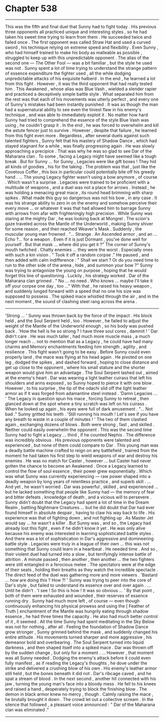 
# Chapter 538


---

This was the fifth and final duel that Sunny had to fight today .
His previous three opponents all practiced unique and interesting styles , so he had taken his sweet time trying to learn from them . He succeeded twice and failed once .
The first opponent was called Straw Hat and used a curved sword , his technique relying on extreme speed and flexibility . Even Sunny , who had himself trained to make his body as malleable as possible , struggled to keep up with this unpredictable opponent .
The alias of the second one — The Other Fool — was a bit familiar , but the style he used was not . Sunny spent a lot of time trying to understand the strange pattern of essence expenditure the fighter used , all the while dodging unpredictable attacks of his exquisite halberd . In the end , he learned a lot from this fight .
However , it was the third opponent that had really tested him . This Awakened , whose alias was Blue Vash , wielded a slender rapier and practiced a deceptively simple battle style . What separated him from the rest was that each of his movements was utterly perfect , and every one of Sunny's mistakes had been instantly punished .
It was as though the man had a supernatural ability to see even the tiniest flaw in his enemy's technique , and was able to immediately exploit it . No matter how hard Sunny had tried to comprehend the essence of the style Blue Vash was using , he couldn't grasp it . In the end , he was forced to overwhelm and kill the astute fencer just to survive . However , despite that failure , he learned from this fight even more .
Regardless , after several duels against such talented fighters , Sunny felt that his mastery of Shadow Dance , which had stayed stagnant for a while , was finally progressing again . He was slowly approaching a precipice .
That was why he was so glad to see Dar of the Maharana clan .
To some , facing a Legacy might have seemed like a tough break . But for Sunny … for Sunny , Legacies were like gift boxes ! They hid all kinds of goodies , his for the taking .
The problem was that , just like the Covetous Coffer , this box in particular could potentially bite off his greedy hand .
… The young Legacy fighter wasn't using a bow anymore , of course . Which wasn't a surprise . Legacies were trained to be proficient with a multitude of weapons , and a duel was not a place for arrows . Instead , he was holding a menacing great mace , its round head brimming with sharp spikes .
What made this guy so dangerous was not his bow , in any case . It was his strange ability to zero in on the enemy and somehow perceive their every move … or whatever it was that had allowed him to barrage Sunny with arrows from afar with frighteningly high precision .
While Sunny was staring at the mighty Dar , he was looking back at Mongrel . The scion's gaze traveled across the Mantle of the Underworld , making Sunny shiver for some reason , and then reached Weaver's Mask .
Suddenly , the muscular young man frowned .
"... Strange . An Ascended armor , and an … Echo ?... for a weapon . Even if it is just Dormant , you've done well for yourself . But that mask … where did you get it ?"
The corner of Sunny's mouth twitched .
Chatty enemies … they were the worst . Especially ones with such a kin vision .
" Took it off a random corpse ."
He paused , and then added with calm indifference :
" Shall we start ? Or do you need time to run to the other side of the arena , hide , and summon your bow ?"
Sunny was trying to antagonize the young on purpose , hoping that he would forget this line of questioning . Luckily , his strategy worked .
Dar of the Maharana clan grinned .
" No … no need . Who knows ... maybe I'll take it off your corpse one day , too …"
With that , he raised his heavy weapon , and suddenly lunged forward with a speed that no one his size was supposed to possess . The spiked mace whistled through the air , and in the next moment , the sound of clashing steel rang across the arena .
***
'Strong … '
Sunny was thrown back by the force of the impact . His block held , and the Soul Serpent held , too . However , he failed to adjust the weight of the Mantle of the Underworld enough , so his body was pushed back .
'How the hell is he so strong ? I have three soul cores , dammit ! '
Dar didn't care . He was much taller , had much more muscle mass , a much longer reach … not to mention that as a Legacy , he could have had many charms and Memory enchantments feeding him strength , agility , and resilience . This fight wasn't going to be easy .
Before Sunny could even properly land , the mace was flying at his head again . He pivoted on one leg , dodged the spikes , and dashed forward , hoping to close distance and get up close to the opponent , where his small stature and the shorter weapon would give him an advantage .
The Soul Serpent lashed out , aimed at the enemy's heart . Dar was wearing a light leather cuirass that left his shoulders and arms exposed , so Sunny hoped to pierce it with one blow . However , to his surprise , the tip of the odachi slid off the light leather armor as if it was forged from adamantine steel instead .
'Damn Legacies ... '
The Legacy in question spun his mace , forcing Sunny to retreat , then glanced down at the spot where a tiny scratch was left on his cuirass . When he looked up again , his eyes were full of dark amusement .
"... Not bad ."
Sunny gritted his teeth .
'Still running his mouth ! Let's see if you have any breath to waste in a couple of minutes ! '
The two of them clashed again , exchanging dozens of blows . Both were strong , fast , and skilled . Neither could easily overwhelm the opponent .
This was the second time Sunny had to fight a Legacy … third , if he counted Nephis . The difference was incredibly obvious .
His previous opponents were talented and experienced , but none of them could compare to Dar . This young man was a deadly battle machine crafted to reign on any battlefield , trained from the moment he had taken his first step to wield weapons of war and destroy his enemies .
He was no match for Caster , however ... but Caster had never gotten the chance to become an Awakened . Once a Legacy learned to control the flow of soul essence , their power grew exponentially . Which was what Sunny was currently experiencing — raw power shaped into a deadly weapon by long years of relentless practice , and superb skill .
… And yet , he wasn't worried .
Dar was powerful , skilled , and experienced … but he lacked something that people like Sunny had — the memory of fear and bitter defeats , knowledge of death , and a vicious will to persevere .
Sunny didn't doubt that the Legacy had spent a lot of time in the Dream Realm , battling Nightmare Creatures … but he did doubt that Dar had ever found himself in absolute despair , having to claw his way back to life . His experience was that of fighting down , and not fighting up .
As Master Jet would say ... he wasn't a killer .
But Sunny was , and so , the Legacy had already lost this fight , even if he didn't know it yet . He was only alive because his enemy was interested in learning sophisticated battle styles .
And there was a lot of sophistication in Dar's aggressive and domineering battle style . Legacies were truly in a league of their own … this was not something that Sunny could learn in a heartbeat . He needed time .
And so , their violent duel had turned into a slow , but terrifyingly intense battle of attrition . A minute passed , then another , then another ... the two fighters were still entangled in a ferocious melee . The spectators were at the edge of their seats , holding their breaths as they watch the incredible spectacle . The direct feed of the duel was gathering more and more viewers .
'Bastard … how are doing this ? How ?! '
Sunny was trying to peer into the core of Dar's style , but failed to understand its essence over and over again .
… Until he didn't .
'I see ! So this is how ! It was so obvious … '
By that point , both of them were exhausted and wounded , their reserves of essence running dry . Sunny had much more left , of course — even though continuously enhancing his physical prowess and using the [ Feather of Truth ] enchantment of the Mantle was hungrily eating through shadow essence , he had three times the capacity . He also had much better control of it , it seemed .
All the time Sunny had spent meditating in the Sky Below was not for nothing , after all .
Feeling the foundation of Shadow Dance grow stronger , Sunny grinned behind the mask , and suddenly changed his entire attitude . His movements turned sharper and more aggressive , his demeanor bold and overbearing . The Soul Serpent turned into liquid darkness , and then shaped itself into a spiked mace .
Dar was thrown off by the sudden change , but only for a moment .
... However , that moment was all Sunny needed .
Dodging the enemy's attack before it could even fully manifest , as if reading the Legacy's thoughts , he dove under the strike and delivered a crushing blow of his own .
His enemy's leather armor still held , but the bones beneath it did not . Dar's ribcage caved , and he spat a stream of blood . In the next second , another hit connected with his jaw , turning the young man's face into a bloody mess .
He fell to his knees and raised a hand , desperately trying to block the finishing blow .
The demon in black armor knew no mercy , though . Calmly raising the mace , he brutally brought it down .
The crowd let out a collective scream .
In the silence that followed , a pleasant voice announced :
" Dar of the Maharana clan was eliminated ."

---

